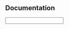 ## **Documentation**
<input type="Daleks Mod" onClick="myFunction()"/>
<script>
function myFunction() {
window.location.href="http://frogastudios.com/docs/daleks/";
}
</script>